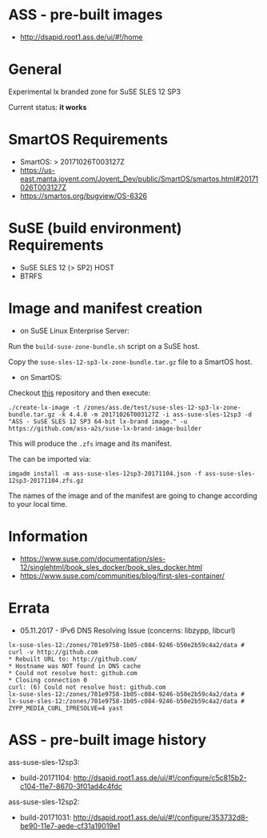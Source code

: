
ASS - pre-built images
======================

* http://dsapid.root1.ass.de/ui/#!/home

General
=======

Experimental lx branded zone for SuSE SLES 12 SP3

Current status: **it works**

# SmartOS Requirements

* SmartOS: > 20171026T003127Z
* https://us-east.manta.joyent.com/Joyent_Dev/public/SmartOS/smartos.html#20171026T003127Z
* https://smartos.org/bugview/OS-6326

# SuSE (build environment) Requirements

* SuSE SLES 12 (> SP2) HOST
* BTRFS

# Image and manifest creation

* on SuSE Linux Enterprise Server:

Run the `build-suse-zone-bundle.sh` script on a SuSE host.

Copy the `suse-sles-12-sp3-lx-zone-bundle.tar.gz` file to a SmartOS host.

* on SmartOS:

Checkout [this](https://github.com/ass-a2s/debian-lx-brand-image-builder) repository
and then execute:

```
./create-lx-image -t /zones/ass.de/test/suse-sles-12-sp3-lx-zone-bundle.tar.gz -k 4.4.0 -m 20171026T003127Z -i ass-suse-sles-12sp3 -d "ASS - SuSE SLES 12 SP3 64-bit lx-brand image." -u https://github.com/ass-a2s/suse-lx-brand-image-builder
```

This will produce the `.zfs` image and its manifest.

The can be imported via:

```
imgadm install -m ass-suse-sles-12sp3-20171104.json -f ass-suse-sles-12sp3-20171104.zfs.gz
```

The names of the image and of the manifest are going to change according to your local time.

# Information

* https://www.suse.com/documentation/sles-12/singlehtml/book_sles_docker/book_sles_docker.html
* https://www.suse.com/communities/blog/first-sles-container/

Errata
======

* 05.11.2017 - IPv6 DNS Resolving Issue (concerns: libzypp, libcurl)

```
lx-suse-sles-12:/zones/701e9758-1b05-c084-9246-b50e2b59c4a2/data # curl -v http://github.com
* Rebuilt URL to: http://github.com/
* Hostname was NOT found in DNS cache
* Could not resolve host: github.com
* Closing connection 0
curl: (6) Could not resolve host: github.com
lx-suse-sles-12:/zones/701e9758-1b05-c084-9246-b50e2b59c4a2/data #
lx-suse-sles-12:/zones/701e9758-1b05-c084-9246-b50e2b59c4a2/data # ZYPP_MEDIA_CURL_IPRESOLVE=4 yast
```

ASS - pre-built image history
=============================

ass-suse-sles-12sp3:

* build-20171104: http://dsapid.root1.ass.de/ui/#!/configure/c5c815b2-c104-11e7-8670-3f01ad4c4fdc

ass-suse-sles-12sp2:

* build-20171031: http://dsapid.root1.ass.de/ui/#!/configure/353732d8-be90-11e7-aede-cf31a19019e1

